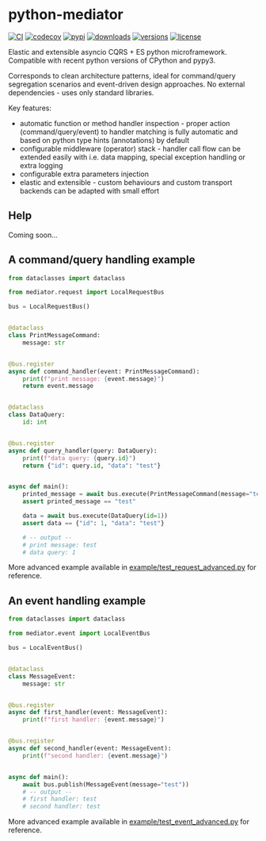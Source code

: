 # python-mediator

[![CI](https://github.com/dlski/python-mediator/actions/workflows/ci.yml/badge.svg?branch=master&event=push)](https://github.com/dlski/python-mediator/actions/workflows/ci.yml)
[![codecov](https://codecov.io/gh/dlski/python-mediator/branch/master/graph/badge.svg?token=AU4T4Z81F6)](https://codecov.io/gh/dlski/python-mediator)
[![pypi](https://img.shields.io/pypi/v/python-mediator.svg)](https://pypi.python.org/pypi/python-mediator)
[![downloads](https://img.shields.io/pypi/dm/python-mediator.svg)](https://pypistats.org/packages/python-mediator)
[![versions](https://img.shields.io/pypi/pyversions/python-mediator.svg)](https://github.com/dlski/python-mediator)
[![license](https://img.shields.io/github/license/dlski/python-mediator.svg)](https://github.com/dlski/python-mediator/blob/master/LICENSE)

Elastic and extensible asyncio CQRS + ES python microframework.
Compatible with recent python versions of CPython and pypy3.

Corresponds to clean architecture patterns, ideal for
command/query segregation scenarios and event-driven design approaches.
No external dependencies - uses only standard libraries.

Key features:
- automatic function or method handler inspection -
  proper action (command/query/event) to handler matching is fully automatic
  and based on python type hints (annotations) by default
- configurable middleware (operator) stack -
  handler call flow can be extended easily
  with i.e. data mapping, special exception handling or extra logging
- configurable extra parameters injection
- elastic and extensible -
  custom behaviours and custom transport backends can be adapted with small effort

## Help
Coming soon...

## A command/query handling example
```python
from dataclasses import dataclass

from mediator.request import LocalRequestBus

bus = LocalRequestBus()


@dataclass
class PrintMessageCommand:
    message: str


@bus.register
async def command_handler(event: PrintMessageCommand):
    print(f"print message: {event.message}")
    return event.message


@dataclass
class DataQuery:
    id: int


@bus.register
async def query_handler(query: DataQuery):
    print(f"data query: {query.id}")
    return {"id": query.id, "data": "test"}


async def main():
    printed_message = await bus.execute(PrintMessageCommand(message="test"))
    assert printed_message == "test"

    data = await bus.execute(DataQuery(id=1))
    assert data == {"id": 1, "data": "test"}

    # -- output --
    # print message: test
    # data query: 1

```
More advanced example available in [example/test_request_advanced.py](example/test_request_advanced.py) for reference.

## An event handling example
```python
from dataclasses import dataclass

from mediator.event import LocalEventBus

bus = LocalEventBus()


@dataclass
class MessageEvent:
    message: str


@bus.register
async def first_handler(event: MessageEvent):
    print(f"first handler: {event.message}")


@bus.register
async def second_handler(event: MessageEvent):
    print(f"second handler: {event.message}")


async def main():
    await bus.publish(MessageEvent(message="test"))
    # -- output --
    # first handler: test
    # second handler: test
```
More advanced example available in [example/test_event_advanced.py](example/test_event_advanced.py) for reference.
